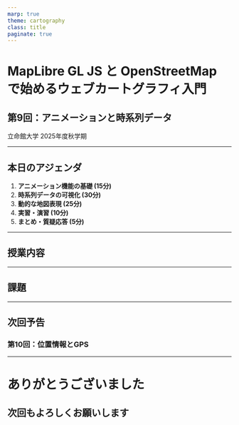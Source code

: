 ```yaml
---
marp: true
theme: cartography
class: title
paginate: true
---
```


<!-- _class: title -->

# MapLibre GL JS と OpenStreetMap で始めるウェブカートグラフィ入門

## 第9回：アニメーションと時系列データ

立命館大学 2025年度秋学期

---

## 本日のアジェンダ

1. **アニメーション機能の基礎 (15分)**
2. **時系列データの可視化 (30分)**
3. **動的な地図表現 (25分)**
4. **実習・演習 (10分)**
5. **まとめ・質疑応答 (5分)**

---

## 授業内容

<!-- ここに授業内容を追加 -->

---

<div class="assignment">

## 課題

<!-- 課題内容を記載 -->

</div>

---

## 次回予告

### 第10回：位置情報とGPS

---

<!-- _class: title -->

# ありがとうございました

## 次回もよろしくお願いします
